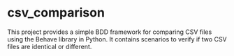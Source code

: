 # csv_comparison
This project provides a simple BDD framework for comparing CSV files using the Behave library in Python. It contains scenarios to verify if two CSV files are identical or different.

